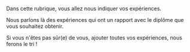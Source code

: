 Dans cette rubrique, vous allez nous indiquer vos expériences.

Nous parlons là des expériences qui ont un rapport avec le diplôme que vous souhaitez obtenir.

Si vous n'êtes pas sûr(e) de vous, ajouter toutes vos expériences, nous ferons le tri !